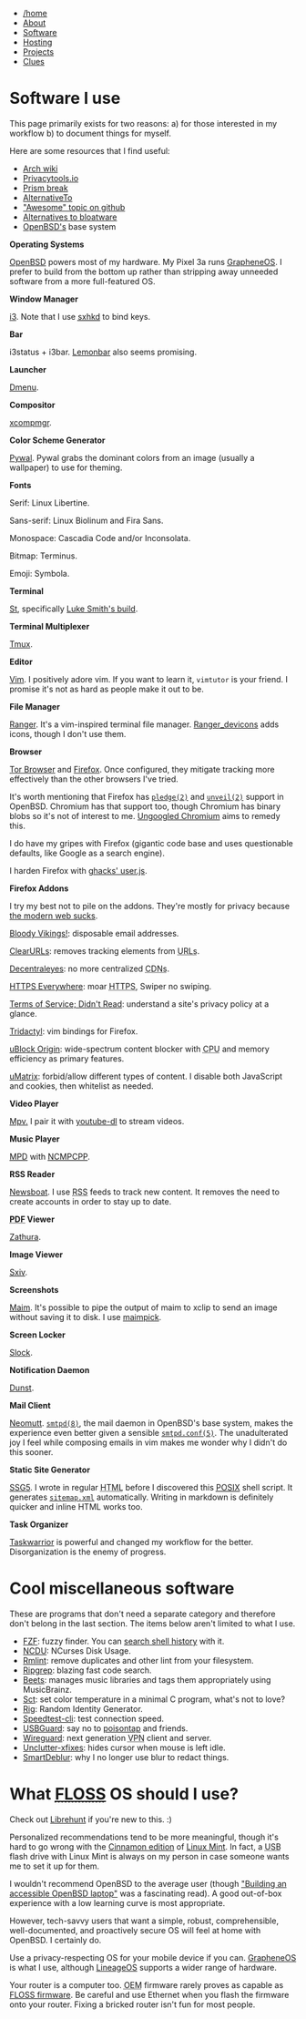<div>
<nav class="navbar">
<ul>
  <li><a href="/index.html">/home</a></li>
  <li><a href="/pages/about-me.html">About</a></li>
  <li><a class="active" href="/pages/software.html">Software</a></li>
  <li><a href="/pages/selfhosting.html">Hosting</a></li>
  <li><a href="/pages/projects.html">Projects</a></li>
  <li><a href="/pages/clues.html">Clues</a></li>
</ul>
</nav>
</div>

# Software I use

This page primarily exists for two reasons: a) for those interested in
my workflow b) to document things for myself.

Here are some resources that I find useful:

- [Arch wiki](https://wiki.archlinux.org/index.php/List_of_applications)
- [Privacytools.io](https://www.privacytools.io/)
- [Prism break](https://prism-break.org)
- [AlternativeTo](https://alternativeto.net/)
- ["Awesome" topic on github](https://github.com/topics/awesome)
- [Alternatives to bloatware](https://github.com/mayfrost/guides/blob/master/ALTERNATIVES.md)
- [OpenBSD's](https://www.openbsd.org) base system


**Operating Systems**

[OpenBSD](https://www.openbsd.org/) powers most of my hardware. My Pixel
3a runs [GrapheneOS](https://grapheneos.org/). I prefer to build from
the bottom up rather than stripping away unneeded software from a more
full-featured OS.

**Window Manager**

[i3](https://i3wm.org/). Note that I use [<abbr title="Simple X Hotkey
Daemon">sxhkd</abbr>](https://github.com/baskerville/sxhkd) to bind
keys.

**Bar**

i3status + i3bar. [Lemonbar](https://github.com/LemonBoy/bar) also seems
promising.

**Launcher**

[Dmenu](https://tools.suckless.org/dmenu/).

**Compositor**

[xcompmgr](https://man.openbsd.org/xcompmgr.1).

**Color Scheme Generator**

[Pywal](https://github.com/dylanaraps/pywal). Pywal grabs the dominant
colors from an image (usually a wallpaper) to use for theming.

**Fonts**

Serif: Linux Libertine.

Sans-serif: Linux Biolinum and Fira Sans.

Monospace: Cascadia Code and/or Inconsolata.

Bitmap: Terminus.

Emoji: Symbola.

**Terminal**

[St](https://st.suckless.org), specifically [Luke Smith's
build](https://github.com/LukeSmithxyz/st).

**Terminal Multiplexer**

[Tmux](https://github.com/tmux/tmux).

**Editor**

[Vim](https://www.vim.org). I positively adore vim. If you want to learn
it, `vimtutor` is your friend. I promise it's not as hard as people make
it out to be.

**File Manager**

[Ranger](https://github.com/ranger/ranger). It's a vim-inspired terminal
file
manager. [Ranger_devicons](https://github.com/alexanderjeurissen/ranger_devicons)
adds icons, though I don't use them.

**Browser**

[Tor Browser](https://www.torproject.org) and
[Firefox](https://www.mozilla.org/en-US/firefox/). Once configured, they
mitigate tracking more effectively than the other browsers I've tried.

It's worth mentioning that Firefox has
[`pledge(2)`](https://man.openbsd.org/man2/pledge.2) and
[`unveil(2)`](https://man.openbsd.org/unveil.2) support in
OpenBSD. Chromium has that support too, though Chromium has binary blobs
so it's not of interest to me. [Ungoogled
Chromium](https://github.com/Eloston/ungoogled-chromium) aims to remedy
this.

I do have my gripes with Firefox (gigantic code base and uses
questionable defaults, like Google as a search engine).

I harden Firefox with [ghacks'
user.js](https://github.com/ghacksuserjs/ghacks-user.js).

**Firefox Addons**

I try my best not to pile on the addons. They're mostly for privacy
because [the modern web sucks](https://suckless.org/sucks/web/).

[Bloody
Vikings!](https://addons.mozilla.org/en-US/firefox/addon/bloody-vikings/):
disposable email addresses.

[ClearURLs](https://addons.mozilla.org/en-US/firefox/addon/clearurls/):
removes tracking elements from <abbr title="Uniform Resource
Locators">URLs</abbr>.

[Decentraleyes](https://addons.mozilla.org/en-US/firefox/addon/decentraleyes/):
no more centralized <abbr title="Content Delivery/Distribution
Networks">CDNs</abbr>.

[HTTPS
Everywhere](https://addons.mozilla.org/en-US/firefox/addon/https-everywhere/):
moar <abbr title="Hypertext Transfer Protocol Secure">HTTPS</abbr>,
Swiper no swiping.

[Terms of Service; Didn't
Read](https://addons.mozilla.org/en-US/firefox/addon/terms-of-service-didnt-read/):
understand a site's privacy policy at a glance.

[Tridactyl](https://addons.mozilla.org/en-US/firefox/addon/tridactyl-vim):
vim bindings for Firefox.

[uBlock
Origin](https://addons.mozilla.org/en-US/firefox/addon/ublock-origin/):
wide-spectrum content blocker with <abbr title="Central Processing
Unit">CPU</abbr> and memory efficiency as primary features.

[uMatrix](https://addons.mozilla.org/en-US/firefox/addon/umatrix/):
forbid/allow different types of content. I disable both JavaScript
and cookies, then whitelist as needed.

**Video Player**

[Mpv.](https://github.com/mpv-player/mpv) I pair it with
[youtube-dl](https://ytdl-org.github.io/youtube-dl/index.html) to stream
videos.

**Music Player**

[<abbr title="Music Player
Daemon">MPD</abbr>](https://github.com/MusicPlayerDaemon/MPD) with
[<abbr title="Ncurses Music Player
C++">NCMPCPP</abbr>](https://rybczak.net/ncmpcpp/).

**RSS Reader**

[Newsboat](https://github.com/newsboat/newsboat). I use <abbr title="RDF
Site Summary or Really Simple Syndication">RSS</abbr> feeds to track new
content. It removes the need to create accounts in order to stay up to
date.

<p><strong><abbr title="Portable Document Format">PDF</abbr>
Viewer</strong></p>

[Zathura](https://git.pwmt.org/pwmt/zathura).

**Image Viewer**

[<abbr title="Simple X Image
Viewer">Sxiv</abbr>](https://github.com/muennich/sxiv).

**Screenshots**

[<abbr title="Make Image">Maim</abbr>](https://github.com/naelstrof/maim). It's possible to pipe the
output of maim to xclip to send an image without saving it to
disk. I use
[maimpick](https://github.com/LukeSmithxyz/voidrice/blob/master/.local/bin/maimpick).

**Screen Locker**

[Slock](https://tools.suckless.org/slock/).

**Notification Daemon**

[Dunst](https://github.com/dunst-project/dunst).

**Mail Client**

[Neomutt](https://neomutt.org/). [`smtpd(8)`](https://man.openbsd.org/smtpd),
the mail daemon in OpenBSD's base system, makes the experience even
better given a sensible
[`smtpd.conf(5)`](https://man.openbsd.org/smtpd.conf.5). The
unadulterated joy I feel while composing emails in vim makes me wonder
why I didn't do this sooner.

**Static Site Generator**

[SSG5](https://rgz.ee/bin/ssg5). I wrote in regular <abbr
title="Hypertext Markup Language">HTML</abbr> before I discovered this
[<abbr title="Portable Operating System
Interface">POSIX</abbr>](https://en.wikipedia.org/wiki/Posix) shell
script. It generates
[`sitemap.xml`](https://en.wikipedia.org/wiki/Sitemaps) automatically.
Writing in markdown is definitely quicker and inline HTML works too.

**Task Organizer**

[Taskwarrior](https://taskwarrior.org/) is powerful and changed my
workflow for the better. Disorganization is the enemy of progress.

# Cool miscellaneous software

These are programs that don't need a separate category and therefore
don't belong in the last section. The items below aren't limited to what
I use.

- [FZF](https://github.com/junegunn/fzf): fuzzy finder. You can
  [search shell
  history](https://wiki.archlinux.org/index.php/Fzf#Shells) with it.
- [NCDU](https://dev.yorhel.nl/ncdu): NCurses Disk Usage.
- [Rmlint](https://github.com/sahib/rmlint): remove duplicates and other
  lint from your filesystem.
- [Ripgrep](https://github.com/BurntSushi/ripgrep): blazing fast code
  search.
- [Beets](https://github.com/beetbox/beets): manages music libraries and
  tags them appropriately using MusicBrainz.
- [Sct](https://flak.tedunangst.com/post/sct-set-color-temperature): set
  color temperature in a minimal C program, what's not to love?
- [Rig](http://rig.sourceforge.net/): Random Identity Generator.
- [Speedtest-cli](https://github.com/sivel/speedtest-cli): test
  connection speed.
- [USBGuard](https://github.com/USBGuard/usbguard): say no to
  [poisontap](https://github.com/samyk/poisontap) and friends.
- [Wireguard](https://www.wireguard.com/): next generation <abbr
  title="Virtual Private Network">VPN</abbr> client and server.
- [Unclutter-xfixes](https://github.com/Airblader/unclutter-xfixes):
  hides cursor when mouse is left idle.
- [SmartDeblur](https://github.com/Y-Vladimir/SmartDeblur): why I no
  longer use blur to redact things.

# What [<abbr title="Free/Libre and Open Source Software">FLOSS</abbr>](https://en.wikipedia.org/wiki/Free_and_open-source_software) OS should I use?

Check out [Librehunt](https://librehunt.org/) if you're new to this. :)

Personalized recommendations tend to be more meaningful, though it's
hard to go wrong with the [Cinnamon
edition](https://www.linuxmint.com/edition.php?id=281) of [Linux
Mint](https://www.linuxmint.com/). In fact, a <abbr title="Universal
Serial Bus">USB</abbr> flash drive with Linux Mint is always on my
person in case someone wants me to set it up for them.

I wouldn't recommend OpenBSD to the
average user (though ["Building an accessible OpenBSD
laptop"](https://www.openbsd.org/papers/bsdcan2019-accessible-openbsd-laptop.pdf)
was a fascinating read). A good out-of-box experience with a low
learning curve is most appropriate.

However, tech-savvy users that want a simple, robust, comprehensible,
well-documented, and proactively secure OS will feel at home with
OpenBSD. I certainly do.

Use a privacy-respecting OS for your mobile device if you
can. [GrapheneOS](https://grapheneos.org/) is what I use, although
[LineageOS](https://www.lineageos.org/) supports a wider range of
hardware.

Your router is a computer too. <abbr title="Original Equipment
Manufacturer">OEM</abbr> firmware rarely proves as capable as
[FLOSS
firmware](https://www.privacytools.io/operating-systems/#firmware). Be
careful and use Ethernet when you flash the firmware onto your
router. Fixing a bricked router isn't fun for most people.
